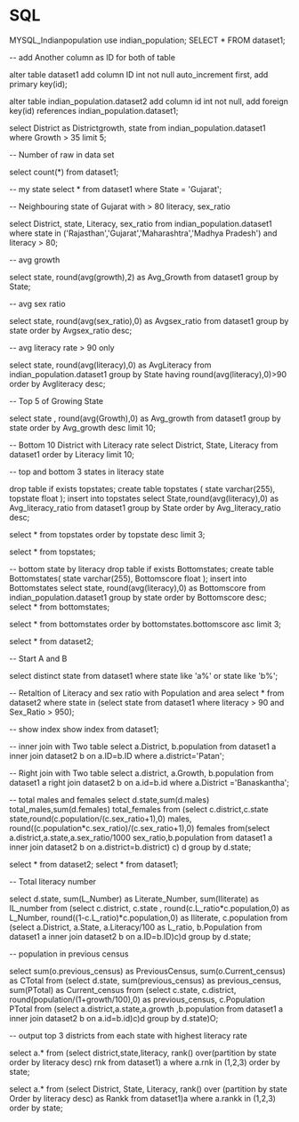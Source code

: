 # SQL
MYSQL_Indianpopulation
use indian_population;
SELECT * FROM dataset1;

-- add Another column as ID for both of table

alter table dataset1
add column ID int not null auto_increment first,
add primary key(id);

alter table indian_population.dataset2
add column id int not null,
add foreign key(id) references indian_population.dataset1;

select District as Districtgrowth, state from indian_population.dataset1
where Growth > 35 limit 5;

-- Number of raw in data set

select count(*) from dataset1;

-- my state 
select * from dataset1 
where State = 'Gujarat';

-- Neighbouring state of Gujarat with > 80 literacy, sex_ratio 

select District, state, Literacy, sex_ratio from indian_population.dataset1
where state in ('Rajasthan','Gujarat','Maharashtra','Madhya Pradesh') 
and literacy > 80;

-- avg growth

select state, round(avg(growth),2) as Avg_Growth from 
dataset1 group by State;

-- avg sex ratio

select state, round(avg(sex_ratio),0) 
as Avgsex_ratio 
from dataset1 
group by state 
order by  Avgsex_ratio desc; 

-- avg literacy rate > 90 only

select state, round(avg(literacy),0) 
as AvgLiteracy 
from indian_population.dataset1
group by State
having round(avg(literacy),0)>90
order by Avgliteracy desc;

-- Top 5 of Growing State 

select state , round(avg(Growth),0) as Avg_growth
from dataset1
group by state
order by Avg_growth desc limit 10;

-- Bottom  10 District with Literacy rate
select District, State, Literacy from dataset1
order by Literacy limit 10;

-- top and bottom 3 states in literacy state

drop table if exists topstates;
create table topstates
( state varchar(255),
  topstate float
);
insert into topstates
select State,round(avg(literacy),0)
as Avg_literacy_ratio 
from dataset1 
group by State 
order by Avg_literacy_ratio
desc;

select * from topstates 
order by topstate desc  limit 3;

select * from topstates;

-- bottom state by literacy
drop table if exists Bottomstates;
create table Bottomstates(
state varchar(255),
Bottomscore float
);
insert into Bottomstates
select state,
round(avg(literacy),0) 
as Bottomscore
from indian_population.dataset1
group by state
order by Bottomscore 
desc;
select * from bottomstates;

select * from bottomstates 
order by bottomstates.bottomscore asc
limit 3;

select * from dataset2;

-- Start A and B

select distinct state from dataset1 
where state like 'a%' 
or  state like 'b%';

-- Retaltion of Literacy and sex ratio with Population and area
select * from dataset2
where state in (select  state from dataset1
where  literacy > 90 and Sex_Ratio > 950); 

-- show index
show index from dataset1;

-- inner join with Two table
select a.District, b.population from dataset1 a
inner join dataset2 b
on a.ID=b.ID where a.district='Patan';

-- Right join with Two table
select a.district, a.Growth, b.population from dataset1 a
right join dataset2 b
on a.id=b.id where
a.District ='Banaskantha';

-- total males and females
select d.state,sum(d.males) total_males,sum(d.females) total_females from
(select c.district,c.state state,round(c.population/(c.sex_ratio+1),0) males,
round((c.population*c.sex_ratio)/(c.sex_ratio+1),0) females 
from(select a.district,a.state,a.sex_ratio/1000 sex_ratio,b.population
from dataset1 a 
inner join dataset2 b 
on a.district=b.district) c) d 
group by d.state;

select * from dataset2;
select * from dataset1;

-- Total literacy number

select d.state, 
sum(L_Number) as Literate_Number, 
sum(Iliterate) as IL_number
from 
(select c.district, c.state ,
round(c.L_ratio*c.population,0) as L_Number, 
round((1-c.L_ratio)*c.population,0) as Iliterate, c.population
from (select a.District, a.State, a.Literacy/100 as L_ratio, b.Population
from dataset1 a
inner join dataset2 b
on a.ID=b.ID)c)d group by d.state;


-- population in previous census

select 
sum(o.previous_census) as PreviousCensus,
sum(o.Current_census) as CTotal
from
(select d.state, 
sum(previous_census) as previous_census,
sum(PTotal) as Current_census 
from
(select c.state, c.district, 
round(population/(1+growth/100),0) as previous_census,
c.Population PTotal
from 
(select a.district,a.state,a.growth ,b.population 
from dataset1 a 
inner join dataset2 b 
on a.id=b.id)c)d
group by d.state)O;

-- output top 3 districts from each state with highest literacy rate


select a.* from
(select district,state,literacy,
rank() over(partition by state order by literacy desc) 
rnk from dataset1) a
where a.rnk in (1,2,3) order by state;

select a.* from (select District, State, Literacy, 
rank() over (partition by state Order by literacy desc) as  Rankk
from dataset1)a 
where a.rankk in (1,2,3) order by state;




